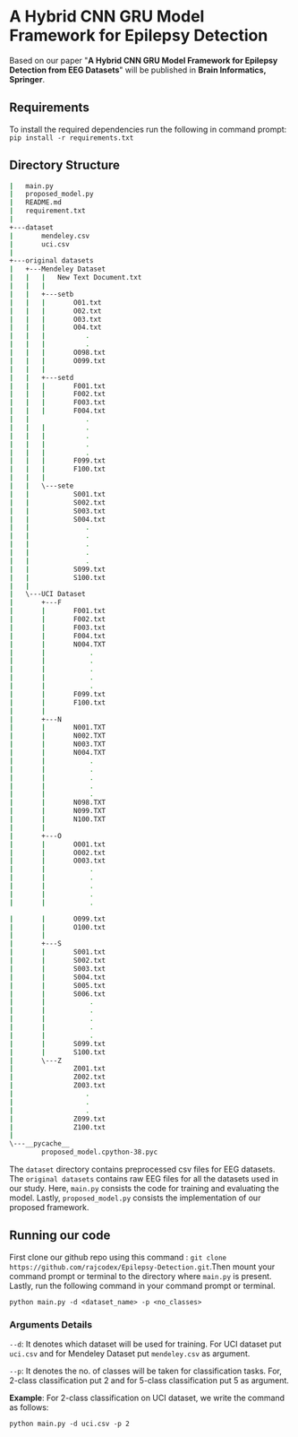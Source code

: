 # A Hybrid CNN GRU Model Framework for Epilepsy Detection
Based on our paper "**A Hybrid CNN GRU Model Framework for Epilepsy Detection from EEG Datasets**" will be published in **Brain Informatics, Springer**.
## Requirements
To install the required dependencies run the following in command prompt: `pip install -r requirements.txt`
## Directory Structure
``` bash
|   main.py
|   proposed_model.py
|   README.md
|   requirement.txt
|
+---dataset
|       mendeley.csv
|       uci.csv
|
+---original datasets
|   +---Mendeley Dataset
|   |   |   New Text Document.txt
|   |   |
|   |   +---setb
|   |   |       O01.txt
|   |   |       O02.txt
|   |   |       O03.txt
|   |   |       O04.txt
|   |   |          .
|   |   |          .
|   |   |       O098.txt
|   |   |       O099.txt
|   |   |
|   |   +---setd
|   |   |       F001.txt
|   |   |       F002.txt
|   |   |       F003.txt
|   |   |       F004.txt
|   |              .
|   |   |          .
|   |   |          .
|   |   |          .
|   |   |          .
|   |   |       F099.txt
|   |   |       F100.txt
|   |   |
|   |   \---sete
|   |           S001.txt
|   |           S002.txt
|   |           S003.txt
|   |           S004.txt
|   |              .
|   |              .
|   |              .
|   |              .
|   |              .
|   |           S099.txt
|   |           S100.txt
|   |
|   \---UCI Dataset
|       +---F
|       |       F001.txt
|       |       F002.txt
|       |       F003.txt
|       |       F004.txt
|       |       N004.TXT
|       |           .
|       |           .
|       |           .
|       |           .
|       |           .
|       |       F099.txt
|       |       F100.txt
|       |
|       +---N
|       |       N001.TXT
|       |       N002.TXT
|       |       N003.TXT
|       |       N004.TXT
|       |           .
|       |           .
|       |           .
|       |           .
|       |           .
|       |       N098.TXT
|       |       N099.TXT
|       |       N100.TXT
|       |
|       +---O
|       |       O001.txt
|       |       O002.txt
|       |       O003.txt
|       |           .
|       |           .
|       |           .
|       |           .
|       |           .

|       |       O099.txt
|       |       O100.txt
|       |
|       +---S
|       |       S001.txt
|       |       S002.txt
|       |       S003.txt
|       |       S004.txt
|       |       S005.txt
|       |       S006.txt
|       |           .
|       |           .
|       |           .
|       |           .
|       |           .
|       |       S099.txt
|       |       S100.txt
|       \---Z
|               Z001.txt
|               Z002.txt
|               Z003.txt
|                  .
|                  .
|                  .
|               Z099.txt
|               Z100.txt
|
\---__pycache__
        proposed_model.cpython-38.pyc
```
The `dataset` directory contains preprocessed csv files for EEG datasets. The `original datasets` contains raw EEG files for all the datasets used in our study. Here, `main.py` consists the code for training and evaluating the model. Lastly, `proposed_model.py` consists the implementation of our proposed framework.
## Running our code
First clone our github repo using this command : `git clone https://github.com/rajcodex/Epilepsy-Detection.git`.Then mount your command prompt or terminal to the directory where `main.py` is present. Lastly, run the following command in your command prompt or terminal.

`python main.py -d <dataset_name> -p <no_classes>`
### Arguments Details
`--d`: It denotes which dataset will be used for training. For UCI dataset put `uci.csv` and for Mendeley Dataset put `mendeley.csv` as argument.

`--p`: It denotes the no. of classes will be taken for classification tasks. For, 2-class classification put 2 and for 5-class classification put 5 as argument.

**Example**: For 2-class classification on UCI dataset, we write the command as follows:

`python main.py -d uci.csv -p 2`


